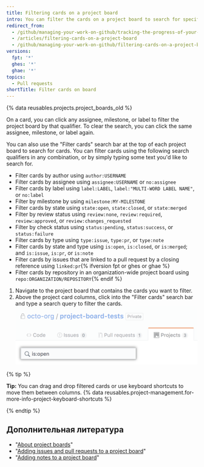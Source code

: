 ```yaml
---
title: Filtering cards on a project board
intro: You can filter the cards on a project board to search for specific cards or view a subset of the cards.
redirect_from:
  - /github/managing-your-work-on-github/tracking-the-progress-of-your-work-with-project-boards/filtering-cards-on-a-project-board
  - /articles/filtering-cards-on-a-project-board
  - /github/managing-your-work-on-github/filtering-cards-on-a-project-board
versions:
  fpt: '*'
  ghes: '*'
  ghae: '*'
topics:
  - Pull requests
shortTitle: Filter cards on board
---
```


{% data reusables.projects.project_boards_old %}

On a card, you can click any assignee, milestone, or label to filter the project board by that qualifier. To clear the search, you can click the same assignee, milestone, or label again.

You can also use the "Filter cards" search bar at the top of each project board to search for cards. You can filter cards using the following search qualifiers in any combination, or by simply typing some text you'd like to search for.

- Filter cards by author using `author:USERNAME`
- Filter cards by assignee using `assignee:USERNAME` or `no:assignee`
- Filter cards by label using `label:LABEL`, `label:"MULTI-WORD LABEL NAME"`, or `no:label`
- Filter by milestone by using `milestone:MY-MILESTONE`
- Filter cards by state using `state:open`, `state:closed`, or `state:merged`
- Filter by review status using `review:none`, `review:required`, `review:approved`, or `review:changes_requested`
- Filter by check status using `status:pending`, `status:success`, or `status:failure`
- Filter cards by type using `type:issue`, `type:pr`, or `type:note`
- Filter cards by state and type using `is:open`, `is:closed`, or `is:merged`; and `is:issue`, `is:pr`, or `is:note`
- Filter cards by issues that are linked to a pull request by a closing reference using `linked:pr`{% ifversion fpt or ghes or ghae %}
- Filter cards by repository in an organization-wide project board using `repo:ORGANIZATION/REPOSITORY`{% endif %}

1. Navigate to the project board that contains the cards you want to filter.
2. Above the project card columns, click into the "Filter cards" search bar and type a search query to filter the cards. ![Filter card search bar](/assets/images/help/projects/filter-card-search-bar.png)

{% tip %}

**Tip:** You can drag and drop filtered cards or use keyboard shortcuts to move them between columns. {% data reusables.project-management.for-more-info-project-keyboard-shortcuts %}

{% endtip %}

## Дополнительная литература

- "[About project boards](/articles/about-project-boards)"
- "[Adding issues and pull requests to a project board](/articles/adding-issues-and-pull-requests-to-a-project-board)"
- "[Adding notes to a project board](/articles/adding-notes-to-a-project-board)"
